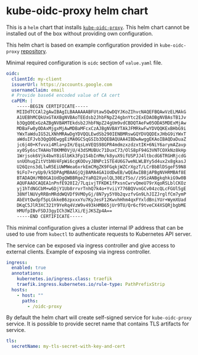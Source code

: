 # kube-oidc-proxy helm chart

This is a `helm` chart that installs [`kube-oidc-proxy`](https://github.com/jetstack/kube-oidc-proxy/).
This helm chart cannot be installed out of the box without providing own
configuration.

This helm chart is based on example configuration provided in `kube-oidc-proxy`
[repository](https://github.com/jetstack/kube-oidc-proxy/blob/182fa79a7854bd33f3827d89e222e10c57c4aed5/demo/yaml/kube-oidc-proxy.yaml).

Minimal required configuration is `oidc` section of `value.yaml` file.

```yaml
oidc:
  clientId: my-client
  issuerUrl: https://accounts.google.com
  usernameClaim: email
  # Provide base64 encoded value of CA cert
  caPEM: |
    -----BEGIN CERTIFICATE-----
    MIIDdTCCAl2gAwIBAgILBAAAAAABFUtaw5QwDQYJKoZIhvcNAQEFBQAwVzELMAkG
    A1UEBhMCQkUxGTAXBgNVBAoTEEdsb2JhbFNpZ24gbnYtc2ExEDAOBgNVBAsTB1Jv
    b3QgQ0ExGzAZBgNVBAMTEkdsb2JhbFNpZ24gUm9vdCBDQTAeFw05ODA5MDExMjAw
    MDBaFw0yODAxMjgxMjAwMDBaMFcxCzAJBgNVBAYTAkJFMRkwFwYDVQQKExBHbG9i
    YWxTaWduIG52LXNhMRAwDgYDVQQLEwdSb290IENBMRswGQYDVQQDExJHbG9iYWxT
    aWduIFJvb3QgQ0EwggEiMA0GCSqGSIb3DQEBAQUAA4IBDwAwggEKAoIBAQDaDuaZ
    jc6j40+Kfvvxi4Mla+pIH/EqsLmVEQS98GPR4mdmzxzdzxtIK+6NiY6arymAZavp
    xy0Sy6scTHAHoT0KMM0VjU/43dSMUBUc71DuxC73/OlS8pF94G3VNTCOXkNz8kHp
    1Wrjsok6Vjk4bwY8iGlbKk3Fp1S4bInMm/k8yuX9ifUSPJJ4ltbcdG6TRGHRjcdG
    snUOhugZitVtbNV4FpWi6cgKOOvyJBNPc1STE4U6G7weNLWLBYy5d4ux2x8gkasJ
    U26Qzns3dLlwR5EiUWMWea6xrkEmCMgZK9FGqkjWZCrXgzT/LCrBbBlDSgeF59N8
    9iFo7+ryUp9/k5DPAgMBAAGjQjBAMA4GA1UdDwEB/wQEAwIBBjAPBgNVHRMBAf8E
    BTADAQH/MB0GA1UdDgQWBBRge2YaRQ2XyolQL30EzTSo//z9SzANBgkqhkiG9w0B
    AQUFAAOCAQEA1nPnfE920I2/7LqivjTFKDK1fPxsnCwrvQmeU79rXqoRSLblCKOz
    yj1hTdNGCbM+w6DjY1Ub8rrvrTnhQ7k4o+YviiY776BQVvnGCv04zcQLcFGUl5gE
    38NflNUVyRRBnMRddWQVDf9VMOyGj/8N7yy5Y0b2qvzfvGn9LhJIZJrglfCm7ymP
    AbEVtQwdpf5pLGkkeB6zpxxxYu7KyJesF12KwvhHhm4qxFYxldBniYUr+WymXUad
    DKqC5JlR3XC321Y9YeRq4VzW9v493kHMB65jUr9TU/Qr6cf9tveCX4XSQRjbgbME
    HMUfpIBvFSDJ3gyICh3WZlXi/EjJKSZp4A==
    -----END CERTIFICATE-----
```

This minimal configuration gives a cluster internal IP address that can be used
to use from `kubectl` to authenticate requests to Kubernetes API server.

The service can be exposed via ingress controller and give access to external
clients. Example of exposing via ingress controller.

```yaml
ingress:
  enabled: true
  annotations:
    kubernetes.io/ingress.class: traefik
    traefik.ingress.kubernetes.io/rule-type: PathPrefixStrip
  hosts:
    - host: ""
      paths:
        - /oidc-proxy
```

By default the helm chart will create self-signed service for `kube-oidc-proxy`
service. It is possible to provide secret name that contains TLS artifacts for
service.

```yaml
tls:
  secretName: my-tls-secret-with-key-and-cert
```

